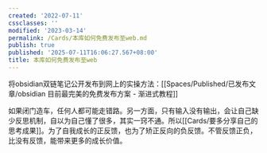 ```yaml
---
created: '2022-07-11'
cssclasses: ''
modified: '2023-03-14'
permalink: /Cards/本库如何免费发布至web.md
publish: true
published: '2025-07-11T16:06:27.567+08:00'
title: 本库如何免费发布至web
---
```

将obsidian双链笔记公开发布到网上的实操方法：[[Spaces/Published/已发布文章/obsidian 目前最完美的免费发布方案 - 渐进式教程]]

如果闭门造车，任何人都可能走错路。另一方面，只有输入没有输出，会让自己缺少反思机制，自以为自己懂了很多，其实一窍不通。所以[[Cards/要多分享自己的思考成果]]。为了自我成长的正反馈，也为了矫正反向的负反馈。不管反馈正负，比没有反馈，能带来更多的成长价值。